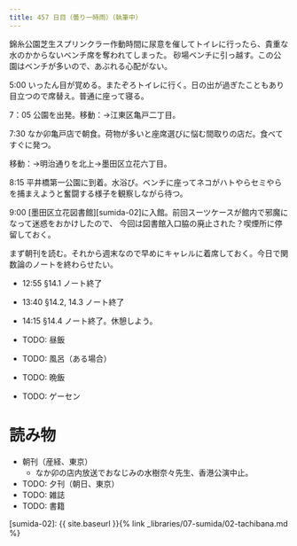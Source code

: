 ```yaml
---
title: 457 日目（曇り一時雨）（執筆中）
---
```


錦糸公園芝生スプリンクラー作動時間に尿意を催してトイレに行ったら、貴重な水のかからないベンチ席を奪われてしまった。
砂場ベンチに引っ越す。この公園はベンチが多いので、あぶれる心配がない。

5:00 いったん目が覚める。またぞろトイレに行く。日の出が過ぎたこともあり目立つので席替え。普通に座って寝る。

7：05 公園を出発。移動：→江東区亀戸二丁目。

7:30 なか卯亀戸店で朝食。荷物が多いと座席選びに悩む間取りの店だ。食べてすぐに発つ。

移動：→明治通りを北上→墨田区立花六丁目。

8:15 平井橋第一公園に到着。水浴び。ベンチに座ってネコがハトやらセミやらを捕まえようと奮闘する様子を観察しながら待つ。

9:00 [墨田区立花図書館][sumida-02]に入館。前回スーツケースが館内で邪魔になって迷惑をおかけしたので、
今回は図書館入口脇の廃止された？喫煙所に停留しておく。

まず朝刊を読む。それから週末なので早めにキャレルに着席しておく。今日で関数論のノートを終わらせたい。

* 12:55 §14.1 ノート終了
* 13:40 §14.2, 14.3 ノート終了
* 14:15 §14.4 ノート終了。休憩しよう。

* TODO: 昼飯
* TODO: 風呂（ある場合）
* TODO: 晩飯
* TODO: ゲーセン

# 読み物

* 朝刊（産経、東京）
  * なか卯の店内放送でおなじみの水樹奈々先生、香港公演中止。
* TODO: 夕刊（朝日、東京）
* TODO: 雑誌
* TODO: 書籍

[sumida-02]: {{ site.baseurl }}{% link _libraries/07-sumida/02-tachibana.md %}

